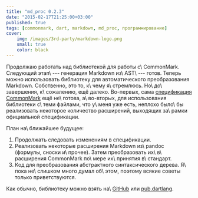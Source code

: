 ```yaml
---
title: "md_proc 0.2.3"
date: "2015-02-17T21:25:00+03:00"
published: true
tags: [commonmark, dart, markdown, md_proc, программирование]
cover:
    img: /images/3rd-party/markdown-logo.png
    small: true
    color: black
---
```


Продолжаю работать над библиотекой для работы с\ CommonMark. Следующий этап\ --- генерация Markdown из\ AST\ --- готов.
Теперь можно использовать библиотеку для автоматического преобразования Markdown. Собственно, это то, к\ чему
я\ стремлюсь. Но\ до\ завершения, к\ сожалению, ещё далеко. Во-первых, сама [спецификация CommonMark][spec] ещё
не\ готова, а\ во-вторых, для использования библиотеки с\ теми файлами, что у\ меня уже есть, неплохо было\ бы
реализовать некоторое количество расширений, выходящих за\ рамки официальной спецификации.

План на\ ближайшее будущее:

1. Продолжать следовать изменениям в спецификации.
2. Реализовать некоторые расширения Markdown из\ pandoc (формулы, сноски и\ прочее). Затем преобразовать
их\ в\ расширения CommonMark по\ мере их\ принятия в\ стандарт.
3. Код для преобразования абстрактного синтаксического дерева. Я\ пока не\ слишком много думал об\ этом, поэтому всякие
советы только приветствуются.

Как обычно, библиотеку можно взять на\ [GitHub] или [pub.dartlang][pub].

[GitHub]: https://github.com/dikmax/md_proc
[pub]: https://pub.dartlang.org/packages/md_proc
[spec]: http://spec.commonmark.org/0.17/
